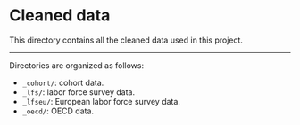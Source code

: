 # Cleaned data

This directory contains all the cleaned data used in this project.

---

Directories are organized as follows:

- `_cohort/`: cohort data.
- `_lfs/`: labor force survey data.
- `_lfseu/`: European labor force survey data.
- `_oecd/`: OECD data.
